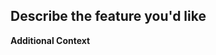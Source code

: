 ## Describe the feature you'd like
<!-- A clear and concise description of what you want to happen. -->


**Additional Context**
<!-- Add any other context or screenshots about the feature request here. -->
